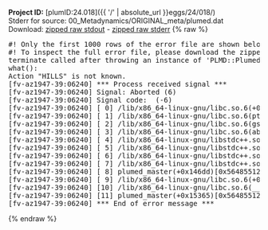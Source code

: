 **Project ID:** [plumID:24.018]({{ '/' | absolute_url }}eggs/24/018/)  
Stderr for source:  00_Metadynamics/ORIGINAL_meta/plumed.dat   
Download: [zipped raw stdout](plumed.dat.plumed_master.stdout.txt.zip) - [zipped raw stderr](plumed.dat.plumed_master.stderr.txt.zip) 
{% raw %}
<pre>
#! Only the first 1000 rows of the error file are shown below
#! To inspect the full error file, please download the zipped raw stderr file above
terminate called after throwing an instance of 'PLMD::Plumed::Exception'
what():
Action "HILLS" is not known.
[fv-az1947-39:06240] *** Process received signal ***
[fv-az1947-39:06240] Signal: Aborted (6)
[fv-az1947-39:06240] Signal code:  (-6)
[fv-az1947-39:06240] [ 0] /lib/x86_64-linux-gnu/libc.so.6(+0x45330)[0x7f8e9c045330]
[fv-az1947-39:06240] [ 1] /lib/x86_64-linux-gnu/libc.so.6(pthread_kill+0x11c)[0x7f8e9c09eb2c]
[fv-az1947-39:06240] [ 2] /lib/x86_64-linux-gnu/libc.so.6(gsignal+0x1e)[0x7f8e9c04527e]
[fv-az1947-39:06240] [ 3] /lib/x86_64-linux-gnu/libc.so.6(abort+0xdf)[0x7f8e9c0288ff]
[fv-az1947-39:06240] [ 4] /lib/x86_64-linux-gnu/libstdc++.so.6(+0xa5ff5)[0x7f8e9c4a5ff5]
[fv-az1947-39:06240] [ 5] /lib/x86_64-linux-gnu/libstdc++.so.6(+0xbb0da)[0x7f8e9c4bb0da]
[fv-az1947-39:06240] [ 6] /lib/x86_64-linux-gnu/libstdc++.so.6(_ZSt10unexpectedv+0x0)[0x7f8e9c4a5a55]
[fv-az1947-39:06240] [ 7] /lib/x86_64-linux-gnu/libstdc++.so.6(+0xa5a6f)[0x7f8e9c4a5a6f]
[fv-az1947-39:06240] [ 8] plumed_master(+0x146dd)[0x5648551266dd]
[fv-az1947-39:06240] [ 9] /lib/x86_64-linux-gnu/libc.so.6(+0x2a1ca)[0x7f8e9c02a1ca]
[fv-az1947-39:06240] [10] /lib/x86_64-linux-gnu/libc.so.6(__libc_start_main+0x8b)[0x7f8e9c02a28b]
[fv-az1947-39:06240] [11] plumed_master(+0x15365)[0x564855127365]
[fv-az1947-39:06240] *** End of error message ***
</pre>
{% endraw %}
